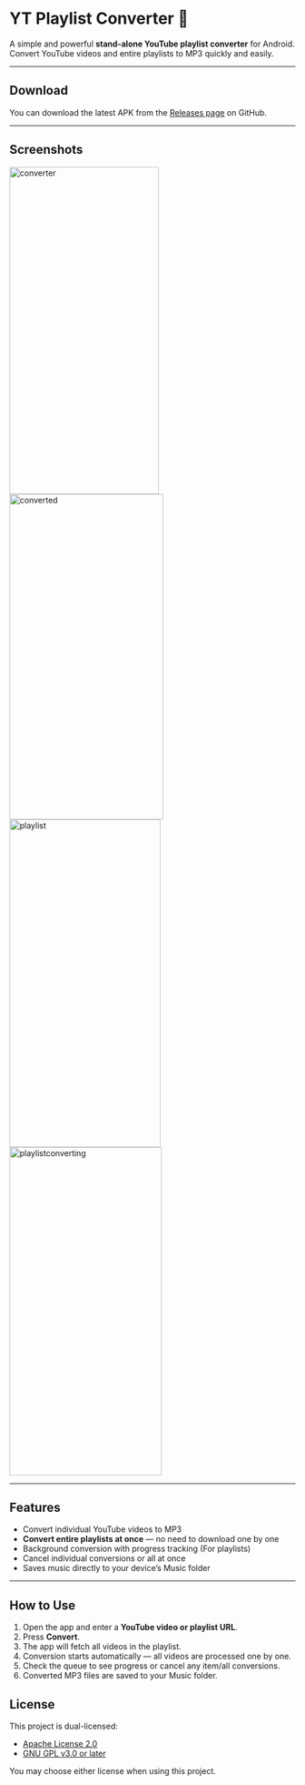 # YT Playlist Converter 🎵

A simple and powerful **stand-alone YouTube playlist converter** for Android. Convert YouTube videos and entire playlists to MP3 quickly and easily.

---

## Download

You can download the latest APK from the [Releases page](https://github.com/21Errors/YTConverter/releases/download/v1.0.0/YTConverter.apk) on GitHub.

---

## Screenshots
<img width="263" height="575" alt="converter" src="https://github.com/user-attachments/assets/79068f32-8fee-4af6-b451-8253e1e9f06e" />
<img width="271" height="572" alt="converted" src="https://github.com/user-attachments/assets/fe57408f-ee1b-4fdf-9cad-7a96bedb0283" />
<img width="266" height="576" alt="playlist" src="https://github.com/user-attachments/assets/bec263a9-af28-4c99-8519-b0bae57b6f2d" />
<img width="268" height="577" alt="playlistconverting" src="https://github.com/user-attachments/assets/d7ea12b2-fc10-49a9-abec-b45e246a41f5" />

---

## Features

- Convert individual YouTube videos to MP3
- **Convert entire playlists at once** — no need to download one by one
- Background conversion with progress tracking (For playlists)
- Cancel individual conversions or all at once
- Saves music directly to your device’s Music folder

---

## How to Use

1. Open the app and enter a **YouTube video or playlist URL**.
2. Press **Convert**.
3. The app will fetch all videos in the playlist.
4. Conversion starts automatically — all videos are processed one by one.
5. Check the queue to see progress or cancel any item/all conversions.
6. Converted MP3 files are saved to your Music folder.

## License

This project is dual-licensed:

- [Apache License 2.0](./LICENSE.Apache-2.0)
- [GNU GPL v3.0 or later](./LICENSE.GPL-3.0)

You may choose either license when using this project.

